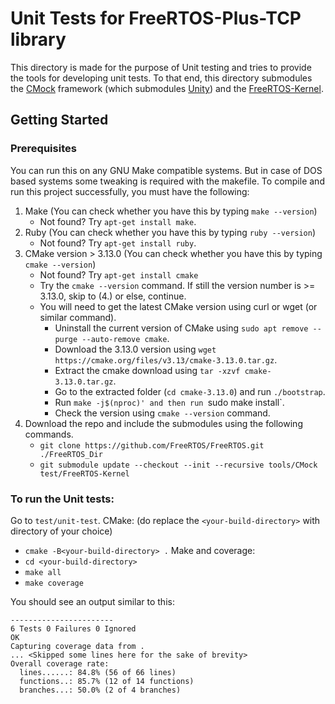 # Unit Tests for FreeRTOS-Plus-TCP library
This directory is made for the purpose of Unit testing and tries to provide the tools for developing unit tests. To that end, this directory submodules the [CMock](https://github.com/ThrowTheSwitch/CMock) framework (which submodules [Unity](https://github.com/throwtheswitch/unity/tree/cf949f45ca6d172a177b00da21310607b97bc7a7)) and the [FreeRTOS-Kernel](https://github.com/FreeRTOS/FreeRTOS-Kernel/).

## Getting Started
### Prerequisites
You can run this on any GNU Make compatible systems. But in case of DOS based systems some tweaking is required with the makefile.
To compile and run this project successfully, you must have the following:
1. Make (You can check whether you have this by typing `make --version`)
    - Not found? Try `apt-get install make`.
2. Ruby (You can check whether you have this by typing `ruby --version`)
    - Not found? Try `apt-get install ruby`.
3. CMake version > 3.13.0 (You can check whether you have this by typing `cmake --version`)
    - Not found? Try `apt-get install cmake`
    - Try the `cmake --version` command. If still the version number is >= 3.13.0, skip to (4.) or else, continue.
    - You will need to get the latest CMake version using curl or wget (or similar command).
        - Uninstall the current version of CMake using `sudo apt remove --purge --auto-remove cmake`.
        - Download the 3.13.0 version using `wget https://cmake.org/files/v3.13/cmake-3.13.0.tar.gz`.
        - Extract the cmake download using `tar -xzvf cmake-3.13.0.tar.gz`.
        - Go to the extracted folder (`cd cmake-3.13.0`) and run `./bootstrap`.
        - Run `make -j$(nproc)' and then run `sudo make install`.
        - Check the version using `cmake --version` command.
4. Download the repo and include the submodules using the following commands.
    - `git clone https://github.com/FreeRTOS/FreeRTOS.git ./FreeRTOS_Dir`
    - `git submodule update --checkout --init --recursive tools/CMock test/FreeRTOS-Kernel`

### To run the Unit tests:
Go to `test/unit-test`.
CMake: (do replace the `<your-build-directory>` with directory of your choice)
- `cmake -B<your-build-directory> .`
Make and coverage:
- `cd <your-build-directory>`
- `make all`
- `make coverage`

You should see an output similar to this:
```
-----------------------
6 Tests 0 Failures 0 Ignored 
OK
Capturing coverage data from .
... <Skipped some lines here for the sake of brevity>
Overall coverage rate:
  lines......: 84.8% (56 of 66 lines)
  functions..: 85.7% (12 of 14 functions)
  branches...: 50.0% (2 of 4 branches)

```
